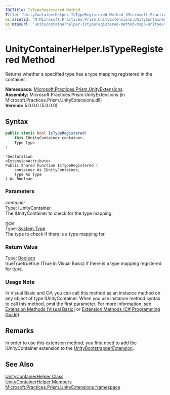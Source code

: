 ```yaml
---
TOCTitle: IsTypeRegistered Method
Title: 'UnityContainerHelper.IsTypeRegistered Method (Microsoft.Practices.Prism.UnityExtensions)'
ms:assetid: 'M:Microsoft.Practices.Prism.UnityExtensions.UnityContainerHelper.IsTypeRegistered(Microsoft.Practices.Unity.IUnityContainer,System.Type)'
ms:mtpsurl: 'unitycontainerhelper-istyperegistered-method-mspp-unityextensions.md'
---
```


# UnityContainerHelper.IsTypeRegistered Method

Returns whether a specified type has a type mapping registered in the container.

**Namespace:** [Microsoft.Practices.Prism.UnityExtensions](/patterns-practices/reference/mspp-unityextensions-namespace)  
**Assembly:** Microsoft.Practices.Prism.UnityExtensions (in Microsoft.Practices.Prism.UnityExtensions.dll)  
**Version:** 5.0.0.0 (5.0.0.0)

## Syntax
```C#
public static bool IsTypeRegistered(
	this IUnityContainer container,
	Type type
)
```
```VB
'Declaration
<ExtensionAttribute> 
Public Shared Function IsTypeRegistered ( 
	container As IUnityContainer,
	type As Type
) As Boolean
```

### Parameters

*container*  
Type: IUnityContainer   
The IUnityContainer to check for the type mapping.

*type*  
Type: [System.Type](http://msdn.microsoft.com/en-us/library/42892f65)   
The type to check if there is a type mapping for.

### Return Value

Type: [Boolean](http://msdn.microsoft.com/en-us/library/a28wyd50)   
trueTruetruetrue (True in Visual Basic) if there is a type mapping registered for type.
### Usage Note

In Visual Basic and C\#, you can call this method as an instance method on any object of type IUnityContainer. When you use instance method syntax to call this method, omit the first parameter. For more information, see [Extension Methods (Visual Basic)](http://msdn.microsoft.com/en-us/library/bb384936.aspx) or [Extension Methods (C\# Programming Guide)](http://msdn.microsoft.com/en-us/library/bb383977.aspx).

## Remarks

In order to use this extension method, you first need to add the IUnityContainer extension to the [UnityBootstrapperExtension](/patterns-practices/reference/unitybootstrapperextension-class-mspp-unityextensions).

## See Also

[UnityContainerHelper Class](/patterns-practices/reference/unitycontainerhelper-class-mspp-unityextensions)  
[UnityContainerHelper Members](/patterns-practices/reference/unitycontainerhelper-members-mspp-unityextensions)  
[Microsoft.Practices.Prism.UnityExtensions Namespace](/patterns-practices/reference/mspp-unityextensions-namespace)  